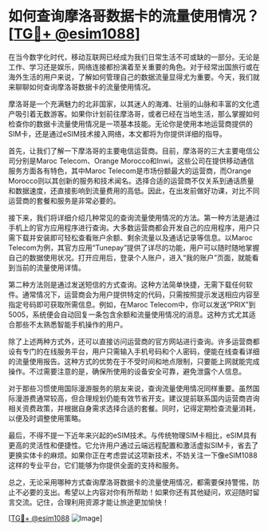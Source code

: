 # 如何查询摩洛哥数据卡的流量使用情况？[[TG💪+ @esim1088](https://t.me/s/esim1088)]

在当今数字化时代，移动互联网已经成为我们日常生活不可或缺的一部分。无论是工作、学习还是娱乐，网络连接都扮演着至关重要的角色。对于经常出国旅行或在海外生活的用户来说，了解如何管理自己的数据流量显得尤为重要。今天，我们就来聊聊如何查询摩洛哥数据卡的流量使用情况。

摩洛哥是一个充满魅力的北非国家，以其迷人的海滩、壮丽的山脉和丰富的文化遗产吸引着无数游客。如果你计划前往摩洛哥，或者已经在当地生活，那么掌握如何检查你的数据卡流量使用情况是一项基本技能。无论你是使用本地运营商提供的SIM卡，还是通过eSIM技术接入网络，本文都将为你提供详细的指导。

首先，让我们了解一下摩洛哥的主要电信运营商。目前，摩洛哥的三大主要电信公司分别是Maroc Telecom、Orange Morocco和Inwi。这些公司在提供移动通信服务方面各有特色，其中Maroc Telecom是市场份额最大的运营商，而Orange Morocco则以其创新的服务和技术闻名。选择合适的运营商不仅关系到通话质量和数据速度，还直接影响到流量费用的高低。因此，在出发前做好功课，对比不同运营商的套餐和服务是非常必要的。

接下来，我们将详细介绍几种常见的查询流量使用情况的方法。第一种方法是通过手机上的官方应用程序进行查询。大多数运营商都会开发自己的应用程序，用户只需下载并安装即可轻松查看账户余额、剩余流量以及通话记录等信息。以Maroc Telecom为例，其官方应用“Tunepay”提供了详尽的功能，用户可以随时随地掌握自己的数据使用状况。打开应用后，登录个人账户，进入“我的账户”页面，就能看到当前的流量使用详情。

第二种方法则是通过发送短信的方式查询。这种方法简单快捷，无需下载任何软件。通常情况下，运营商会为用户提供特定的代码，只需按照提示发送相应内容至指定号码即可获取所需信息。例如，在Maroc Telecom中，你可以发送“PRIX”到5005，系统便会自动回复一条包含余额和流量使用情况的消息。这种方式尤其适合那些不太熟悉智能手机操作的用户。

除了上述两种方式外，还可以直接访问运营商的官方网站进行查询。许多运营商都设有专门的在线服务平台，用户只需输入手机号码和个人密码，便能在线查看详细的流量使用报告。这种方式的优势在于不受时间和地点限制，只要能上网就能完成操作。不过需要注意的是，确保所使用的设备安全可靠，避免泄露个人信息。

对于那些习惯使用国际漫游服务的朋友来说，查询流量使用情况同样重要。虽然国际漫游费通常较高，但合理规划仍能有效节省开支。建议提前联系国内运营商咨询相关资费政策，并根据自身需求选择合适的套餐。同时，记得定期检查流量消耗，以便及时调整使用策略。

最后，不得不提一下近年来兴起的eSIM技术。与传统物理SIM卡相比，eSIM具有更高的灵活性和便捷性。它允许用户通过云端远程配置和激活虚拟SIM卡，省去了更换实体卡的麻烦。如果你正在考虑尝试这项新技术，不妨关注一下像eSIM1088这样的专业平台，它们能够为你提供全面的支持和服务。

总之，无论采用哪种方式查询摩洛哥数据卡的流量使用情况，都需要保持警惕，防止不必要的支出。希望以上内容对你有所帮助！如果你还有其他疑问，欢迎随时留言交流。记住，合理利用资源才能让旅途更加愉快！

[[TG💪+ @esim1088](https://t.me/s/esim1088) ![Image](https://i.postimg.cc/4NQfJmqS/Snipaste-2025-05-13-00-14-12.png)]